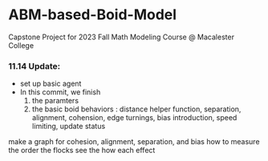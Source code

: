 # ABM-based-Boid-Model
Capstone Project for 2023 Fall Math Modeling Course @ Macalester College

### 11.14 Update:
- set up basic agent
- In this commit, we finish
  1. the paramters
  2. the basic boid behaviors : distance helper function, separation, alignment, cohension, edge turnings, bias introduction, speed limiting, update status

make a graph for cohesion, alignment, separation, and bias
how to measure the order the flocks
see the how each effect
